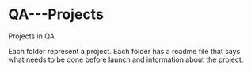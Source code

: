 # QA---Projects
Projects in QA

Each folder represent a project. Each folder has a readme file that says what needs to be done before launch and information about the project.

